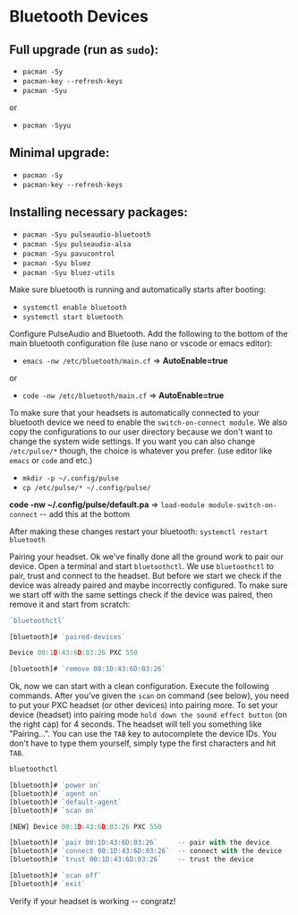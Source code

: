 # Bluetooth Devices

## Full upgrade (run as `sudo`):

- `pacman -Sy`
- `pacman-key --refresh-keys`
- `pacman -Syu`

or

- `pacman -Syyu`

## Minimal upgrade:

- `pacman -Sy`
- `pacman-key --refresh-keys`

## Installing necessary packages:

- `pacman -Syu pulseaudio-bluetooth`
- `pacman -Syu pulseaudio-alsa`
- `pacman -Syu pavucontrol`
- `pacman -Syu bluez`
- `pacman -Syu bluez-utils`

Make sure bluetooth is running and automatically starts after booting:

- `systemctl enable bluetooth`
- `systemctl start bluetooth`

Configure PulseAudio and Bluetooth. Add the following to the bottom of the main bluetooth configuration file (use nano or vscode or emacs editor):

- `emacs -nw /etc/bluetooth/main.cf` => **AutoEnable=true**

or

- `code -nw /etc/bluetooth/main.cf` => **AutoEnable=true**

To make sure that your headsets is automatically connected to your bluetooth device we need to enable the `switch-on-connect module`. We also copy the configurations to our user directory because we don't want to change the system wide settings. If you want you can also change `/etc/pulse/*` though, the choice is whatever you prefer. (use editor like `emacs` or `code` and etc.)

- `mkdir -p ~/.config/pulse`
- `cp /etc/pulse/* ~/.config/pulse/`

**code -nw ~/.config/pulse/default.pa** => `load-module module-switch-on-connect` -- add this at the bottom

After making these changes restart your bluetooth: `systemctl restart bluetooth`

Pairing your headset. Ok we've finally done all the ground work to pair our device. Open a terminal and start `bluetoothctl`. We use `bluetoothctl` to pair, trust and connect to the headset. But before we start we check if the device was already paired and maybe incorrectly configured. To make sure we start off with the same settings check if the device was paired, then remove it and start from scratch:

```js
`bluetoothctl`

[bluetooth]# `paired-devices`

Device 00:1D:43:6D:03:26 PXC 550

[bluetooth]# `remove 00:1D:43:6D:03:26`
```

Ok, now we can start with a clean configuration. Execute the following commands. After you've given the `scan` on command (see below), you need to put your PXC headset (or other devices) into pairing more. To set your device (headset) into pairing mode `hold down the sound effect button` (on the right cap) for 4 seconds. The headset will tell you something like "Pairing...". You can use the `TAB` key to autocomplete the device IDs. You don't have to type them yourself, simply type the first characters and hit `TAB`.

```js
bluetoothctl

[bluetooth]# `power on`
[bluetooth]# `agent on`
[bluetooth]# `default-agent`
[bluetooth]# `scan on`

[NEW] Device 00:1D:43:6D:03:26 PXC 550

[bluetooth]# `pair 00:1D:43:6D:03:26`     -- pair with the device
[bluetooth]# `connect 00:1D:43:6D:03:26`  -- connect with the device
[bluetooth]# `trust 00:1D:43:6D:03:26`    -- trust the device

[bluetooth]# `scan off`
[bluetooth]# `exit`
```

Verify if your headset is working -- congratz!
